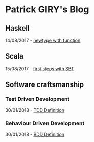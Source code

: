 # Patrick GIRY's Blog

## Haskell

14/08/2017 - [newtype with function](https://github.com/PatrickGIRY/NewtypeFunc)

## Scala

15/08/2017 - [first steps with SBT](scala/sbt/first-steps-with-sbt.md) 

## Software craftsmanship

### Test Driven Development

30/01/2018 - [TDD Definition](SoftwareCraftsmanship/TestDrivenDevelopment/TDD_definition.md)

### Behaviour Driven Development

30/01/2018 - [BDD Definition](SoftwareCraftsmanship/BehaviourDrivenDevelopment/BDD_definition.md)

